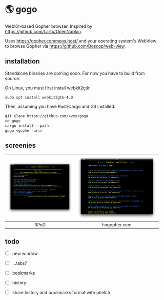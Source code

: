 # 🌎 gogo 

WebKit-based Gopher browser. Inspired by
https://github.com/Lartu/OpenNapkin.

Uses https://gopher.commons.host/ and your operating system's WebView
to browse Gopher via https://github.com/Boscop/web-view.

## installation

Standalone binaries are coming soon. For now you have to build from
source. 

On Linux, you must first install webkit2gtk:

    sudo apt install webkit2gtk-4.0

Then, assuming you have Rust/Cargo and Git installed:

    git clone https://github.com/xvxx/gogo
    cd gogo
    cargo install --path .
    gogo <gopher-url>

## screenies

|![Screenshot](./img/rpod.png)|![Screenshot](./img/hn.png)|
|:-:|:-:|
| RPoD | hngopher.com |

## todo

- [ ] new window
- [ ] ...tabs?
- [ ] bookmarks
- [ ] history
- [ ] share history and bookmarks format with phetch

